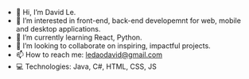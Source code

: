 - 👋 Hi, I’m David Le.
- 👀 I’m interested in front-end, back-end developemnt for web, mobile and desktop applications.
- 🌱 I’m currently learning React, Python.
- 💞️ I’m looking to collaborate on inspiring, impactful projects.
- 📫 How to reach me: ledaodavid@gmail.com
- 💻 Technologies: Java, C#, HTML, CSS, JS

<!---
davele-itsme/davele-itsme is a ✨ special ✨ repository because its `README.md` (this file) appears on your GitHub profile.
You can click the Preview link to take a look at your changes.
--->

